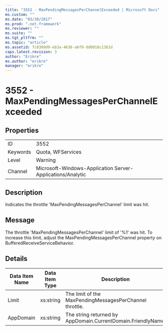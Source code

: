 ```yaml
---
title: "3552 - MaxPendingMessagesPerChannelExceeded | Microsoft Docs"
ms.custom: ""
ms.date: "03/30/2017"
ms.prod: ".net-framework"
ms.reviewer: ""
ms.suite: ""
ms.tgt_pltfrm: ""
ms.topic: "article"
ms.assetid: fc8309d9-eb3a-4636-a6f0-dd0018c1361d
caps.latest.revision: 3
author: "Erikre"
ms.author: "erikre"
manager: "erikre"
---
```

# 3552 - MaxPendingMessagesPerChannelExceeded
## Properties  
  
|||  
|-|-|  
|ID|3552|  
|Keywords|Quota, WFServices|  
|Level|Warning|  
|Channel|Microsoft-Windows-Application Server-Applications/Analytic|  
  
## Description  
 Indicates the throttle 'MaxPendingMessagesPerChannel' limit was hit.  
  
## Message  
 The throttle 'MaxPendingMessagesPerChannel' limit of  '%1' was hit. To increase this limit, adjust the MaxPendingMessagesPerChannel property on BufferedReceiveServiceBehavior.  
  
## Details  
  
|Data Item Name|Data Item Type|Description|  
|--------------------|--------------------|-----------------|  
|Limit|xs:string|The limit of the MaxPendingMessagesPerChannel throttle.|  
|AppDomain|xs:string|The string returned by AppDomain.CurrentDomain.FriendlyName.|